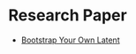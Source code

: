# Research Paper 

* [Bootstrap Your Own Latent](https://papers.nips.cc/paper/2020/file/f3ada80d5c4ee70142b17b8192b2958e-Paper.pdf)

